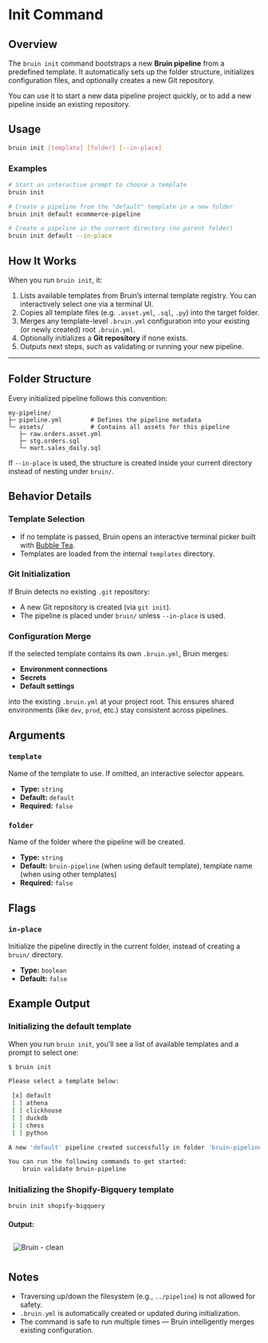 # Init Command

## Overview

The `bruin init` command bootstraps a new **Bruin pipeline** from a predefined template.
It automatically sets up the folder structure, initializes configuration files, and optionally creates a new Git repository.

You can use it to start a new data pipeline project quickly, or to add a new pipeline inside an existing repository.

## Usage

```bash
bruin init [template] [folder] [--in-place]
```

### Examples

```bash
# Start an interactive prompt to choose a template
bruin init

# Create a pipeline from the "default" template in a new folder
bruin init default ecommerce-pipeline

# Create a pipeline in the current directory (no parent folder)
bruin init default --in-place
```

## How It Works

When you run `bruin init`, it:

1. Lists available templates from Bruin’s internal template registry.
   You can interactively select one via a terminal UI.
2. Copies all template files (e.g. `.asset.yml`, `.sql`, `.py`) into the target folder.
3. Merges any template-level `.bruin.yml` configuration into your existing (or newly created) root `.bruin.yml`.
4. Optionally initializes a **Git repository** if none exists.
5. Outputs next steps, such as validating or running your new pipeline.

---

## Folder Structure

Every initialized pipeline follows this convention:

```
my-pipeline/
├─ pipeline.yml        # Defines the pipeline metadata
└─ assets/             # Contains all assets for this pipeline
   ├─ raw.orders.asset.yml
   ├─ stg.orders.sql
   └─ mart.sales_daily.sql
```

If `--in-place` is used, the structure is created inside your current directory instead of nesting under `bruin/`.

## Behavior Details

### Template Selection

* If no template is passed, Bruin opens an interactive terminal picker built with [Bubble Tea](https://github.com/charmbracelet/bubbletea).
* Templates are loaded from the internal `templates` directory.

### Git Initialization

If Bruin detects no existing `.git` repository:

* A new Git repository is created (via `git init`).
* The pipeline is placed under `bruin/` unless `--in-place` is used.

### Configuration Merge

If the selected template contains its own `.bruin.yml`, Bruin merges:

* **Environment connections**
* **Secrets**
* **Default settings**

into the existing `.bruin.yml` at your project root.
This ensures shared environments (like `dev`, `prod`, etc.) stay consistent across pipelines.


## Arguments

### `template`

Name of the template to use. If omitted, an interactive selector appears.

- **Type:** `string`
- **Default:** `default`
- **Required:** `false`

### `folder`

Name of the folder where the pipeline will be created.

- **Type:** `string`
- **Default:** `bruin-pipeline` (when using default template), template name (when using other templates)
- **Required:** `false`

## Flags

### `in-place`

Initialize the pipeline directly in the current folder, instead of creating a `bruin/` directory.

- **Type:** `boolean`
- **Default:** `false`

## Example Output

### Initializing the default template

When you run `bruin init`, you'll see a list of available templates and a prompt to select one:

```bash
$ bruin init

Please select a template below:

 [x] default
 [ ] athena
 [ ] clickhouse
 [ ] duckdb
 [ ] chess
 [ ] python

A new 'default' pipeline created successfully in folder 'bruin-pipeline'.

You can run the following commands to get started:
    bruin validate bruin-pipeline
```

### Initializing the Shopify-Bigquery template

``` bash
bruin init shopify-bigquery
```
#### Output:


<img alt="Bruin - clean" src="/init.gif" style="margin: 10px;" />


## Notes

* Traversing up/down the filesystem (e.g., `../pipeline`) is not allowed for safety.
* `.bruin.yml` is automatically created or updated during initialization.
* The command is safe to run multiple times — Bruin intelligently merges existing configuration.